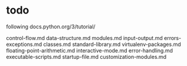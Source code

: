 
# todo

following docs.python.org/3/tutorial/

control-flow.md
data-structure.md
modules.md
input-output.md
errors-exceptions.md
classes.md
standard-library.md
virtualenv-packages.md
floating-point-arithmetic.md
interactive-mode.md
error-handling.md
executable-scripts.md
startup-file.md
customization-modules.md


